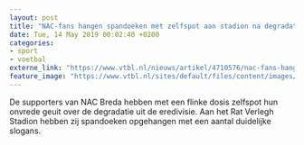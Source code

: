 ```yaml
---
layout: post
title: "NAC-fans hangen spandoeken met zelfspot aan stadion na degradatie"
date: Tue, 14 May 2019 00:02:40 +0200
categories: 
- sport 
- voetbal 
externe_link: "https://www.vtbl.nl/nieuws/artikel/4710576/nac-fans-hangen-spandoeken-met-zelfspot-aan-stadion-na-degradatie"
feature_image: "https://www.vtbl.nl/sites/default/files/content/images/2019/05/14/stadion.jpg"
---
```


De supporters van NAC Breda hebben met een flinke dosis zelfspot hun onvrede geuit over de degradatie uit de eredivisie. Aan het Rat Verlegh Stadion hebben zij spandoeken opgehangen met een aantal duidelijke slogans.
